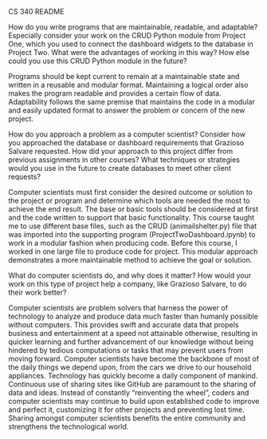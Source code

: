 CS 340 README 

How do you write programs that are maintainable, readable, and adaptable? Especially consider your work on the CRUD Python module from Project One, which you used to connect the dashboard widgets to the database in Project Two. What were the advantages of working in this way? How else could you use this CRUD Python module in the future?

Programs should be kept current to remain at a maintainable state and written in a reusable and modular format.  Maintaining a logical order also makes the program readable and provides a certain flow of data.  Adaptability follows the same premise that maintains the code in a modular and easily updated format to answer the problem or concern of the new project.   

How do you approach a problem as a computer scientist? Consider how you approached the database or dashboard requirements that Grazioso Salvare requested. How did your approach to this project differ from previous assignments in other courses? What techniques or strategies would you use in the future to create databases to meet other client requests?

Computer scientists must first consider the desired outcome or solution to the project or program and determine which tools are needed the most to achieve the end result.  The base or basic tools should be considered at first and the code written to support that basic functionality.  This course taught me to use different base files, such as the CRUD (animailshelter.py) file that was imported into the supporting program (ProjectTwoDashboard.ipynb) to work in a modular fashion when producing code.  Before this course, I worked in one large file to produce code for project.  This modular approach demonstrates a more maintainable method to achieve the goal or solution.   

What do computer scientists do, and why does it matter? How would your work on this type of project help a company, like Grazioso Salvare, to do their work better?

Computer scientists are problem solvers that harness the power of technology to analyze and produce data much faster than humanly possible without computers.  This provides swift and accurate data that propels business and entertainment at a speed not attainable otherwise, resulting in quicker learning and further advancement of our knowledge without being hindered by tedious computations or tasks that may prevent users from moving forward.  Computer scientists have become the backbone of most of the daily things we depend upon, from the cars we drive to our household appliances.  Technology has quickly become a daily component of mankind.
Continuous use of sharing sites like GitHub are paramount to the sharing of data and ideas.  Instead of constantly “reinventing the wheel”, coders and computer scientists may continue to build upon established code to improve and perfect it, customizing it for other projects and preventing lost time.  Sharing amongst computer scientists benefits the entire community and strengthens the technological world.




 
 

